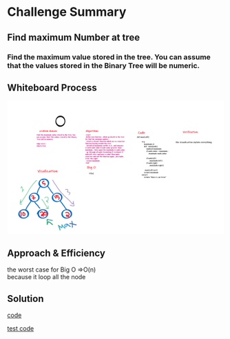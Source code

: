 # Challenge Summary

## Find maximum Number at tree

### Find the maximum value stored in the tree. You can assume that the values stored in the Binary Tree will be numeric.

## Whiteboard Process

![maximum tree](../../../imgs/maximumTree.png)

## Approach & Efficiency

the worst case for Big O =>O(n)
<br>
because it loop all the node

## Solution

[code](https://github.com/amarh-ayman/401_data-structures-and-algorithms/tree/main/Data-Structures/trees/trees/BinaryTree.py)

[test code](https://github.com/amarh-ayman/401_data-structures-and-algorithms/blob/main/Data-Structures/trees/tests/test_binaryTree.py)
